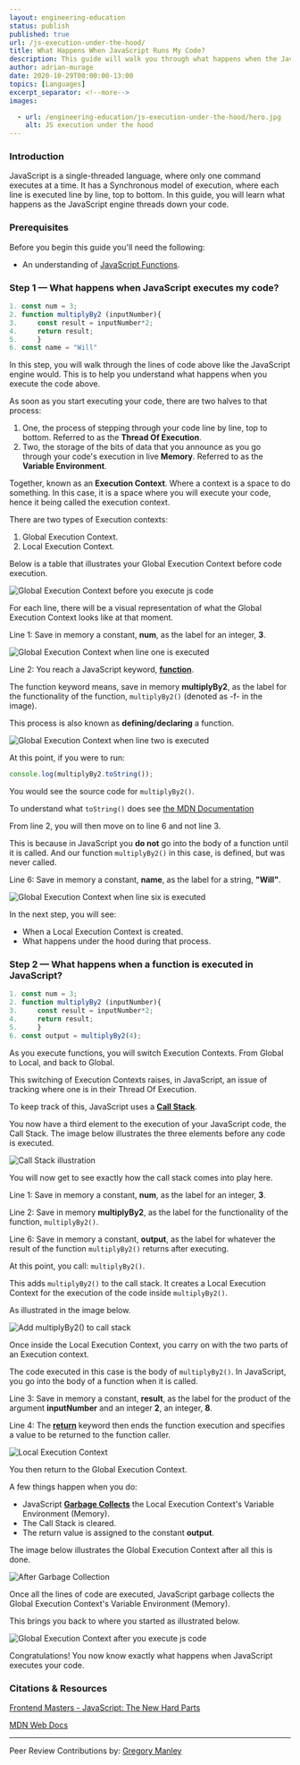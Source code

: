 ```yaml
---
layout: engineering-education
status: publish
published: true
url: /js-execution-under-the-hood/
title: What Happens When JavaScript Runs My Code?
description: This guide will walk you through what happens when the JavaScript (a single-threaded language) engine runs your code.
author: adrian-murage
date: 2020-10-29T00:00:00-13:00
topics: [Languages]
excerpt_separator: <!--more-->
images:

  - url: /engineering-education/js-execution-under-the-hood/hero.jpg
    alt: JS execution under the hood
---
```

### Introduction
JavaScript is a single-threaded language, where only one command executes at a time. It has a Synchronous model of execution, where each line is executed line by line, top to bottom. In this guide, you will learn what happens as the JavaScript engine threads down your code.
<!--more-->
### Prerequisites
Before you begin this guide you'll need the following:

- An understanding of [JavaScript Functions](https://developer.mozilla.org/en-US/docs/Web/JavaScript/Guide/Functions).

### Step 1 — What happens when JavaScript executes my code?
```JavaScript
1. const num = 3;
2. function multiplyBy2 (inputNumber){
3.     const result = inputNumber*2;
4.     return result;
5.     }
6. const name = "Will"
```

In this step, you will walk through the lines of code above like the JavaScript engine would. This is to help you understand what happens when you execute the code above.

As soon as you start executing your code, there are two halves to that process:

1. One, the process of stepping through your code line by line, top to bottom. Referred to as the **Thread Of Execution**.
2. Two, the storage of the bits of data that you announce as you go through your code's execution in live **Memory**. Referred to as the **Variable Environment**.

Together, known as an **Execution Context**. Where a context is a space to do something. In this case, it is a space where you will execute your code, hence it being called the execution context.

There are two types of Execution contexts:
1. Global Execution Context.
2. Local Execution Context.

Below is a table that illustrates your Global Execution Context before code execution.

![Global Execution Context before you execute js code](/js-execution-under-the-hood/global_execution_context_before_executing_js_code.jpg)

For each line, there will be a visual representation of what the Global Execution Context looks like at that moment.

Line 1: Save in memory a constant, **num**, as the label for an integer, **3**.

![Global Execution Context when line one is executed](/js-execution-under-the-hood/step_one_line_one.jpg)

Line 2: You reach a JavaScript keyword, [**function**](https://developer.mozilla.org/en-US/docs/Web/JavaScript/Guide/Functions).

The function keyword means, save in memory **multiplyBy2**, as the label for the functionality of the function, `multiplyBy2()` (denoted as -f- in the image).

This process is also known as **defining/declaring** a function.

![Global Execution Context when line two is executed](/js-execution-under-the-hood/step_one_line_two.jpg)

At this point, if you were to run:
```JavaScript
console.log(multiplyBy2.toString());
```

You would see the source code for `multiplyBy2()`.

To understand what `toString()` does see [the MDN Documentation](https://developer.mozilla.org/en-US/docs/Web/API/Location/toString)

From line 2, you will then move on to line 6 and not line 3.

This is because in JavaScript you **do not** go into the body of a function until it is called. And our function `multiplyBy2()` in this case, is defined, but was never called.

Line 6: Save in memory a constant, **name**, as the label for a string, **"Will"**.

![Global Execution Context when line six is executed](/js-execution-under-the-hood/step_one_line_six.jpg)

In the next step, you will see:
- When a Local Execution Context is created.
- What happens under the hood during that process.

### Step 2 — What happens when a function is executed in JavaScript?
```JavaScript
1. const num = 3;
2. function multiplyBy2 (inputNumber){
3.     const result = inputNumber*2;
4.     return result;
5.     }
6. const output = multiplyBy2(4);
```

As you execute functions, you will switch Execution Contexts. From Global to Local, and back to Global.

This switching of Execution Contexts raises, in JavaScript, an issue of tracking where one is in their Thread Of Execution.

To keep track of this, JavaScript uses a [**Call Stack**](https://developer.mozilla.org/en-US/docs/Glossary/Call_stack).

You now have a third element to the execution of your JavaScript code, the Call Stack. The image below illustrates the three elements before any code is executed.

![Call Stack illustration](/js-execution-under-the-hood/call_stack_intro.jpg)

You will now get to see exactly how the call stack comes into play here.

Line 1: Save in memory a constant, **num**, as the label for an integer, **3**.

Line 2: Save in memory **multiplyBy2**, as the label for the functionality of the function, `multiplyBy2()`.

Line 6: Save in memory a constant, **output**, as the label for whatever the result of the function  `multiplyBy2()` returns after executing.

At this point, you call: `multiplyBy2()`.

This adds `multiplyBy2()` to the call stack. It creates a Local Execution Context for the execution of the code inside `multiplyBy2()`.

As illustrated in the image below.

![Add multiplyBy2() to call stack](/js-execution-under-the-hood/call_stack_add_multiplyBy2.jpg)

Once inside the Local Execution Context, you carry on with the two parts of an Execution context.

The code executed in this case is the body of `multiplyBy2()`. In JavaScript, you go into the body of a function when it is called.

Line 3: Save in memory a constant, **result**, as the label for the product of the argument **inputNumber** and an integer **2**, an integer, **8**.

Line 4: The [**return**](https://developer.mozilla.org/en-US/docs/Web/JavaScript/Reference/Statements/return) keyword then ends the function execution and specifies a value to be returned to the function caller.

![Local Execution Context](/js-execution-under-the-hood/local_execution_context.jpg)

You then return to the Global Execution Context.

A few things happen when you do:
- JavaScript [**Garbage Collects**](https://developer.mozilla.org/en-US/docs/Web/JavaScript/Memory_Management) the Local Execution Context's Variable Environment (Memory).
- The Call Stack is cleared.
- The return value is assigned to the constant **output**.

The image below illustrates the Global Execution Context after all this is done.

![After Garbage Collection](/js-execution-under-the-hood/after_garbage_collection.jpg)

Once all the lines of code are executed, JavaScript garbage collects the Global Execution Context's Variable Environment (Memory).

This brings you back to where you started as illustrated below.

![Global Execution Context after you execute js code](/js-execution-under-the-hood/global_execution_context_after_executing_js_code.jpg)

Congratulations! You now know exactly what happens when JavaScript executes your code.

### Citations & Resources
[Frontend Masters - JavaScript: The New Hard Parts](https://frontendmasters.com/courses/javascript-new-hard-parts/)

[MDN Web Docs](https://developer.mozilla.org/en-US/)

---
Peer Review Contributions by: [Gregory Manley](/authors/gregory-manley/)
